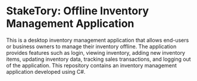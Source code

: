 # StakeTory: Offline Inventory Management Application
This is a desktop inventory management application that allows end-users or business owners to manage their inventory offline. The application provides features such as login, viewing inventory, adding new inventory items, updating inventory data, tracking sales transactions, and logging out of the application. This repository contains an inventory management application developed using C#. 
